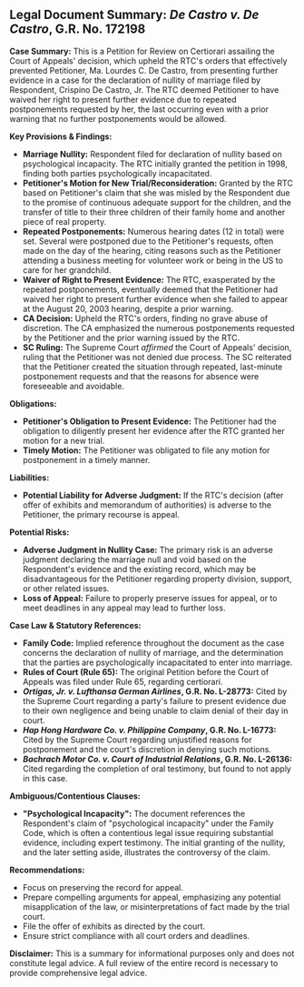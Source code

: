 ## Legal Document Summary: *De Castro v. De Castro*, G.R. No. 172198

**Case Summary:** This is a Petition for Review on Certiorari assailing the Court of Appeals' decision, which upheld the RTC's orders that effectively prevented Petitioner, Ma. Lourdes C. De Castro, from presenting further evidence in a case for the declaration of nullity of marriage filed by Respondent, Crispino De Castro, Jr. The RTC deemed Petitioner to have waived her right to present further evidence due to repeated postponements requested by her, the last occurring even with a prior warning that no further postponements would be allowed.

**Key Provisions & Findings:**

*   **Marriage Nullity:** Respondent filed for declaration of nullity based on psychological incapacity. The RTC initially granted the petition in 1998, finding both parties psychologically incapacitated.
*   **Petitioner's Motion for New Trial/Reconsideration:** Granted by the RTC based on Petitioner's claim that she was misled by the Respondent due to the promise of continuous adequate support for the children, and the transfer of title to their three children of their family home and another piece of real property.
*   **Repeated Postponements:** Numerous hearing dates (12 in total) were set. Several were postponed due to the Petitioner's requests, often made on the day of the hearing, citing reasons such as the Petitioner attending a business meeting for volunteer work or being in the US to care for her grandchild.
*   **Waiver of Right to Present Evidence:** The RTC, exasperated by the repeated postponements, eventually deemed that the Petitioner had waived her right to present further evidence when she failed to appear at the August 20, 2003 hearing, despite a prior warning.
*   **CA Decision:** Upheld the RTC's orders, finding no grave abuse of discretion. The CA emphasized the numerous postponements requested by the Petitioner and the prior warning issued by the RTC.
*   **SC Ruling:** The Supreme Court *affirmed* the Court of Appeals' decision, ruling that the Petitioner was not denied due process. The SC reiterated that the Petitioner created the situation through repeated, last-minute postponement requests and that the reasons for absence were foreseeable and avoidable.

**Obligations:**

*   **Petitioner's Obligation to Present Evidence:** The Petitioner had the obligation to diligently present her evidence after the RTC granted her motion for a new trial.
*   **Timely Motion:** The Petitioner was obligated to file any motion for postponement in a timely manner.

**Liabilities:**

*   **Potential Liability for Adverse Judgment:** If the RTC's decision (after offer of exhibits and memorandum of authorities) is adverse to the Petitioner, the primary recourse is appeal.

**Potential Risks:**

*   **Adverse Judgment in Nullity Case:** The primary risk is an adverse judgment declaring the marriage null and void based on the Respondent's evidence and the existing record, which may be disadvantageous for the Petitioner regarding property division, support, or other related issues.
*   **Loss of Appeal:** Failure to properly preserve issues for appeal, or to meet deadlines in any appeal may lead to further loss.

**Case Law & Statutory References:**

*   **Family Code:** Implied reference throughout the document as the case concerns the declaration of nullity of marriage, and the determination that the parties are psychologically incapacitated to enter into marriage.
*   **Rules of Court (Rule 65):** The original Petition before the Court of Appeals was filed under Rule 65, regarding certiorari.
*   ***Ortigas, Jr. v. Lufthansa German Airlines*, G.R. No. L-28773:** Cited by the Supreme Court regarding a party's failure to present evidence due to their own negligence and being unable to claim denial of their day in court.
*   ***Hap Hong Hardware Co. v. Philippine Company*, G.R. No. L-16773:** Cited by the Supreme Court regarding unjustified reasons for postponement and the court's discretion in denying such motions.
*   ***Bachrach Motor Co. v. Court of Industrial Relations*, G.R. No. L-26136:** Cited regarding the completion of oral testimony, but found to not apply in this case.

**Ambiguous/Contentious Clauses:**

*   **"Psychological Incapacity":** The document references the Respondent's claim of "psychological incapacity" under the Family Code, which is often a contentious legal issue requiring substantial evidence, including expert testimony. The initial granting of the nullity, and the later setting aside, illustrates the controversy of the claim.

**Recommendations:**

*   Focus on preserving the record for appeal.
*   Prepare compelling arguments for appeal, emphasizing any potential misapplication of the law, or misinterpretations of fact made by the trial court.
*   File the offer of exhibits as directed by the court.
*   Ensure strict compliance with all court orders and deadlines.

**Disclaimer:** This is a summary for informational purposes only and does not constitute legal advice. A full review of the entire record is necessary to provide comprehensive legal advice.
